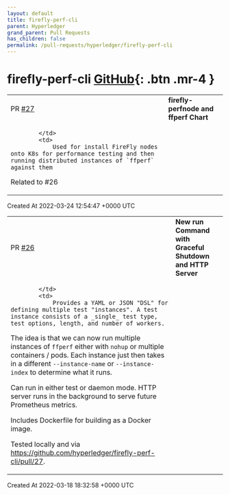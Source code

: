 ```yaml
---
layout: default
title: firefly-perf-cli
parent: Hyperledger
grand_parent: Pull Requests
has_children: false
permalink: /pull-requests/hyperledger/firefly-perf-cli
---
```


# firefly-perf-cli <span class="fs-3 right-align">[GitHub](https://github.com/hyperledger/firefly-perf-cli){: .btn .mr-4 }</span>


<div>
    <table>
        <tr>
            <td>
                PR <a href="https://github.com/hyperledger/firefly-perf-cli/pull/27" class=".btn">#27</a>
            </td>
            <td>
                <b>
                    firefly-perfnode and ffperf Chart
                </b>
            </td>
        </tr>
        <tr>
            <td>
                
            </td>
            <td>
                Used for install FireFly nodes onto K8s for performance testing and then running distributed instances of `ffperf` against them

Related to #26 
            </td>
        </tr>
    </table>
    <div class="right-align">
        Created At 2022-03-24 12:54:47 +0000 UTC
    </div>
</div>

<div>
    <table>
        <tr>
            <td>
                PR <a href="https://github.com/hyperledger/firefly-perf-cli/pull/26" class=".btn">#26</a>
            </td>
            <td>
                <b>
                    New run Command with Graceful Shutdown and HTTP Server
                </b>
            </td>
        </tr>
        <tr>
            <td>
                
            </td>
            <td>
                Provides a YAML or JSON "DSL" for defining multiple test "instances". A test instance consists of a _single_ test type, test options, length, and number of workers.

The idea is that we can now run multiple instances of `ffperf` either with `nohup` or multiple containers / pods. Each instance just then takes in a different `--instance-name` or `--instance-index` to determine what it runs.

Can run in either test or daemon mode. HTTP server runs in the background to serve future Prometheus metrics.

Includes Dockerfile for building as a Docker image.

Tested locally and via https://github.com/hyperledger/firefly-perf-cli/pull/27.
            </td>
        </tr>
    </table>
    <div class="right-align">
        Created At 2022-03-18 18:32:58 +0000 UTC
    </div>
</div>

